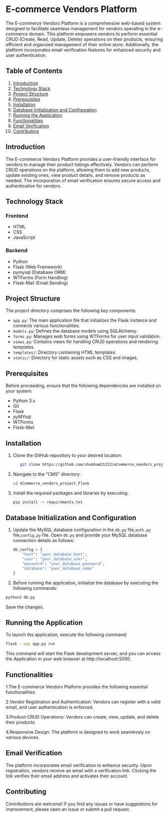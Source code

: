 # E-commerce Vendors Platform

The E-commerce Vendors Platform is a comprehensive web-based system designed to facilitate seamless management for vendors operating in the e-commerce domain. This platform empowers vendors to perform essential CRUD (Create, Read, Update, Delete) operations on their products, ensuring efficient and organized management of their online store. Additionally, the platform incorporates email verification features for enhanced security and user authentication.

## Table of Contents

1. [Introduction](#introduction)
2. [Technology Stack](#technology-stack)
3. [Project Structure](#project-structure)
4. [Prerequisites](#prerequisites)
5. [Installation](#installation)
6. [Database Initialization and Configuration](#database-initialization-and-configuration)
7. [Running the Application](#running-the-application)
8. [Functionalities](#functionalities)
9. [Email Verification](#email-verification)
10. [Contributing](#contributing)


## Introduction

The E-commerce Vendors Platform provides a user-friendly interface for vendors to manage their product listings effectively. Vendors can perform CRUD operations on the platform, allowing them to add new products, update existing ones, view product details, and remove products as needed. The incorporation of email verification ensures secure access and authentication for vendors.

## Technology Stack

### Frontend

- HTML
- CSS
- JavaScript

### Backend

- Python
- Flask (Web Framework)
- pymysql (Database ORM)
- WTForms (Form Handling)
- Flask-Mail (Email Sending)

## Project Structure

The project directory comprises the following key components:

- `app.py`: The main application file that initializes the Flask instance and connects various functionalities.
- `models.py`: Defines the database models using SQLAlchemy.
- `forms.py`: Manages web forms using WTForms for user input validation.
- `views.py`: Contains views for handling CRUD operations and rendering templates.
- `templates/`: Directory containing HTML templates.
- `static/`: Directory for static assets such as CSS and images.

## Prerequisites

Before proceeding, ensure that the following dependencies are installed on your system:

- Python 3.x
- Git
- Flask
- pyMYsql
- WTForms
- Flask-Mail

## Installation

1. Clone the GitHub repository to your desired location:

   ```bash
      git clone https://github.com/shubham21222/eCommerce_vendors_project_Flask
   ```

2. Navigate to the "CMS" directory:

   ```bash
   cd eCommerce_vendors_project_Flask

   ```

3. Install the required packages and libraries by executing:

   ```bash
   pip install -r requirements.txt
   ```

## Database Initialization and Configuration



1. Update the MySQL database configuration in the `db.py` file,`auth.py` file,`config.py` file. Open `db.py` and provide your MySQL database connection details as follows:

   ```python
   db_config = {
       "host": "your_database_host",
       "user": "your_database_user",
       "password": "your_database_password",
       "database": "your_database_name"
   }
   ```
2. Before running the application, initialize the database by executing the following commands:

```bash
python3 db.py
```
   Save the changes.

## Running the Application

To launch the application, execute the following command:

```bash
flask --app app.py run
```

This command will start the Flask development server, and you can access the Application in your web browser at http://localhost:5000.

## Functionalities

1.The E-commerce Vendors Platform provides the following essential functionalities:

2.Vendor Registration and Authentication: Vendors can register with a valid email, and user authentication is enforced.

3.Product CRUD Operations: Vendors can create, view, update, and delete their products.

4.Responsive Design: The platform is designed to work seamlessly on various devices.


## Email Verification
The platform incorporates email verification to enhance security. Upon registration, vendors receive an email with a verification link. Clicking the link verifies their email address and activates their account.

## Contributing
Contributions are welcome! If you find any issues or have suggestions for improvement, please open an issue or submit a pull request.
